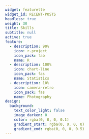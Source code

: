 ```yaml
---
widget: featurette
widget_id: RECENT-POSTS
headless: true
weight: 30
title: Skills
subtitle: null
active: true
feature:
  - description: 90%
    icon: r-project
    icon_pack: fab
    name: R
  - description: 100%
    icon: chart-line
    icon_pack: fas
    name: Statistics
  - description: 10%
    icon: camera-retro
    icon_pack: fas
    name: Photography
design:
  background:
    text_color_light: false
    image_darken: 0
    color: rgba(0, 0, 0, 0.1)
    gradient_start: rgba(0, 0, 0, 0)
    gradient_end: rgba(0, 0, 0, 0.5)
---
```

